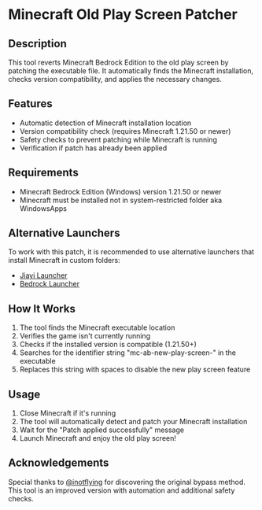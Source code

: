 # Minecraft Old Play Screen Patcher

## Description
This tool reverts Minecraft Bedrock Edition to the old play screen by patching the executable file. It automatically finds the Minecraft installation, checks version compatibility, and applies the necessary changes.

## Features
- Automatic detection of Minecraft installation location
- Version compatibility check (requires Minecraft 1.21.50 or newer)
- Safety checks to prevent patching while Minecraft is running
- Verification if patch has already been applied

## Requirements
- Minecraft Bedrock Edition (Windows) version 1.21.50 or newer
- Minecraft must be installed not in system-restricted folder aka WindowsApps

## Alternative Launchers
To work with this patch, it is recommended to use alternative launchers that install Minecraft in custom folders:
- [Jiayi Launcher](https://github.com/JiayiSoftware/JiayiLauncher)
- [Bedrock Launcher](https://github.com/BedrockLauncher/BedrockLauncher)

## How It Works
1. The tool finds the Minecraft executable location
2. Verifies the game isn't currently running
3. Checks if the installed version is compatible (1.21.50+)
4. Searches for the identifier string "mc-ab-new-play-screen-" in the executable
5. Replaces this string with spaces to disable the new play screen feature

## Usage
1. Close Minecraft if it's running
2. The tool will automatically detect and patch your Minecraft installation
3. Wait for the "Patch applied successfully" message
5. Launch Minecraft and enjoy the old play screen!

## Acknowledgements
Special thanks to [@inotflying](https://github.com/inotflying) for discovering the original bypass method. This tool is an improved version with automation and additional safety checks.
